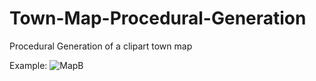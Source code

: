 # Town-Map-Procedural-Generation
Procedural Generation of a clipart town map

Example:
![MapB](https://user-images.githubusercontent.com/35513262/204070053-5e8a2499-b8de-4421-8425-8e4bb4126b4f.png)
